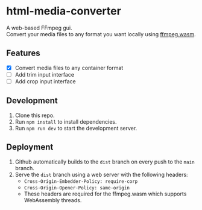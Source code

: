 # html-media-converter
A web-based FFmpeg gui. \
Convert your media files to any format you want locally using [ffmpeg.wasm](https://github.com/ffmpegwasm/ffmpeg.wasm).


## Features
- [x] Convert media files to any container format
- [ ] Add trim input interface
- [ ] Add crop input interface

## Development
1. Clone this repo.
2. Run `npm install` to install dependencies.
3. Run `npm run dev` to start the development server.

## Deployment
1. Github automatically builds to the `dist` branch on every push to the `main` branch.
2. Serve the `dist` branch using a web server with the following headers:
    * `Cross-Origin-Embedder-Policy: require-corp`
    * `Cross-Origin-Opener-Policy: same-origin`
    * These headers are required for the ffmpeg.wasm which supports WebAssembly threads.